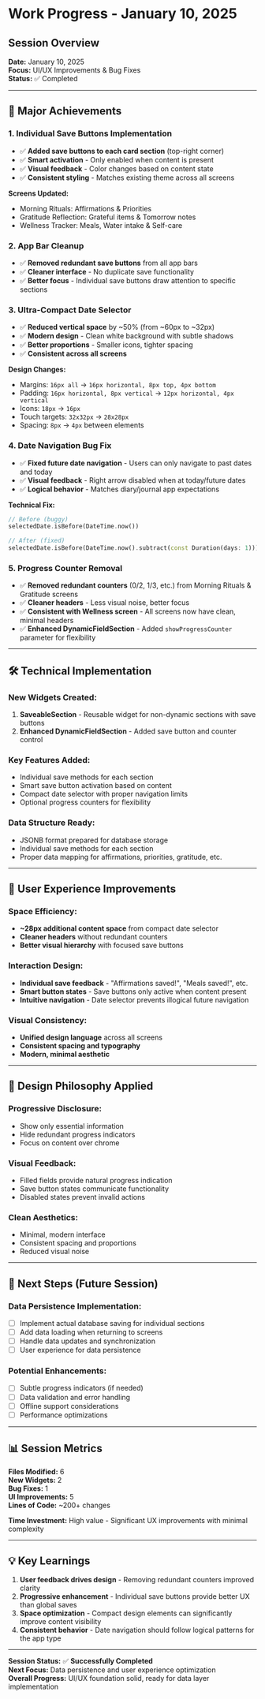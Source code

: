 # Work Progress - January 10, 2025

## Session Overview
**Date:** January 10, 2025  
**Focus:** UI/UX Improvements & Bug Fixes  
**Status:** ✅ Completed

---

## 🎯 Major Achievements

### 1. **Individual Save Buttons Implementation**
- ✅ **Added save buttons to each card section** (top-right corner)
- ✅ **Smart activation** - Only enabled when content is present
- ✅ **Visual feedback** - Color changes based on content state
- ✅ **Consistent styling** - Matches existing theme across all screens

**Screens Updated:**
- Morning Rituals: Affirmations & Priorities
- Gratitude Reflection: Grateful items & Tomorrow notes  
- Wellness Tracker: Meals, Water intake & Self-care

### 2. **App Bar Cleanup**
- ✅ **Removed redundant save buttons** from all app bars
- ✅ **Cleaner interface** - No duplicate save functionality
- ✅ **Better focus** - Individual save buttons draw attention to specific sections

### 3. **Ultra-Compact Date Selector**
- ✅ **Reduced vertical space** by ~50% (from ~60px to ~32px)
- ✅ **Modern design** - Clean white background with subtle shadows
- ✅ **Better proportions** - Smaller icons, tighter spacing
- ✅ **Consistent across all screens**

**Design Changes:**
- Margins: `16px all` → `16px horizontal, 8px top, 4px bottom`
- Padding: `16px horizontal, 8px vertical` → `12px horizontal, 4px vertical`
- Icons: `18px` → `16px`
- Touch targets: `32x32px` → `28x28px`
- Spacing: `8px` → `4px` between elements

### 4. **Date Navigation Bug Fix**
- ✅ **Fixed future date navigation** - Users can only navigate to past dates and today
- ✅ **Visual feedback** - Right arrow disabled when at today/future dates
- ✅ **Logical behavior** - Matches diary/journal app expectations

**Technical Fix:**
```dart
// Before (buggy)
selectedDate.isBefore(DateTime.now())

// After (fixed)  
selectedDate.isBefore(DateTime.now().subtract(const Duration(days: 1)))
```

### 5. **Progress Counter Removal**
- ✅ **Removed redundant counters** (0/2, 1/3, etc.) from Morning Rituals & Gratitude screens
- ✅ **Cleaner headers** - Less visual noise, better focus
- ✅ **Consistent with Wellness screen** - All screens now have clean, minimal headers
- ✅ **Enhanced DynamicFieldSection** - Added `showProgressCounter` parameter for flexibility

---

## 🛠️ Technical Implementation

### **New Widgets Created:**
1. **SaveableSection** - Reusable widget for non-dynamic sections with save buttons
2. **Enhanced DynamicFieldSection** - Added save button and counter control

### **Key Features Added:**
- Individual save methods for each section
- Smart save button activation based on content
- Compact date selector with proper navigation limits
- Optional progress counters for flexibility

### **Data Structure Ready:**
- JSONB format prepared for database storage
- Individual save methods for each section
- Proper data mapping for affirmations, priorities, gratitude, etc.

---

## 📱 User Experience Improvements

### **Space Efficiency:**
- **~28px additional content space** from compact date selector
- **Cleaner headers** without redundant counters
- **Better visual hierarchy** with focused save buttons

### **Interaction Design:**
- **Individual save feedback** - "Affirmations saved!", "Meals saved!", etc.
- **Smart button states** - Save buttons only active when content present
- **Intuitive navigation** - Date selector prevents illogical future navigation

### **Visual Consistency:**
- **Unified design language** across all screens
- **Consistent spacing and typography**
- **Modern, minimal aesthetic**

---

## 🎨 Design Philosophy Applied

### **Progressive Disclosure:**
- Show only essential information
- Hide redundant progress indicators
- Focus on content over chrome

### **Visual Feedback:**
- Filled fields provide natural progress indication
- Save button states communicate functionality
- Disabled states prevent invalid actions

### **Clean Aesthetics:**
- Minimal, modern interface
- Consistent spacing and proportions
- Reduced visual noise

---

## 🔄 Next Steps (Future Session)

### **Data Persistence Implementation:**
- [ ] Implement actual database saving for individual sections
- [ ] Add data loading when returning to screens
- [ ] Handle data updates and synchronization
- [ ] User experience for data persistence

### **Potential Enhancements:**
- [ ] Subtle progress indicators (if needed)
- [ ] Data validation and error handling
- [ ] Offline support considerations
- [ ] Performance optimizations

---

## 📊 Session Metrics

**Files Modified:** 6  
**New Widgets:** 2  
**Bug Fixes:** 1  
**UI Improvements:** 5  
**Lines of Code:** ~200+ changes  

**Time Investment:** High value - Significant UX improvements with minimal complexity

---

## 💡 Key Learnings

1. **User feedback drives design** - Removing redundant counters improved clarity
2. **Progressive enhancement** - Individual save buttons provide better UX than global saves
3. **Space optimization** - Compact design elements can significantly improve content visibility
4. **Consistent behavior** - Date navigation should follow logical patterns for the app type

---

**Session Status:** ✅ **Successfully Completed**  
**Next Focus:** Data persistence and user experience optimization  
**Overall Progress:** UI/UX foundation solid, ready for data layer implementation
